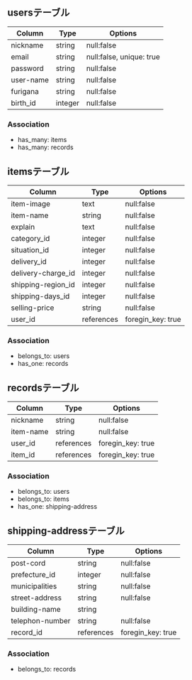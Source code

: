 ## usersテーブル

| Column    | Type    | Options                  |
| --------- | ------- | ------------------------ |
| nickname  | string  | null:false               |
| email     | string  | null:false, unique: true |
| password  | string  | null:false               |
| user-name | string  | null:false               |
| furigana  | string  | null:false               |
| birth_id  | integer | null:false               |


### Association
- has_many: items
- has_many: records





## itemsテーブル

| Column             | Type       | Options                  |
| ------------------ | ---------- | ------------------------ |
| item-image         | text       | null:false               |
| item-name          | string     | null:false               |
| explain            | text       | null:false               |
| category_id        | integer    | null:false               |
| situation_id       | integer    | null:false               |
| delivery_id        | integer    | null:false               |
| delivery-charge_id | integer    | null:false               |
| shipping-region_id | integer    | null:false               |
| shipping-days_id   | integer    | null:false               |
| selling-price      | string     | null:false               |
| user_id            | references | foregin_key: true        |


### Association
- belongs_to: users
- has_one: records



## recordsテーブル

| Column          | Type       | Options                  |
| --------------- | ---------- | ------------------------ |
| nickname        | string     | null:false               |
| item-name       | string     | null:false               |
| user_id         | references | foregin_key: true        |
| item_id         | references | foregin_key: true        |

### Association
- belongs_to: users
- belongs_to: items
- has_one: shipping-address





## shipping-addressテーブル

| Column          | Type       | Options                  |
| --------------- | ---------- | ------------------------ |
| post-cord       | string     | null:false               |
| prefecture_id   | integer    | null:false               |
| municipalities  | string     | null:false               |
| street-address  | string     | null:false               |
| building-name   | string     |                          |
| telephon-number | string     | null:false               |
| record_id       | references | foregin_key: true        |

### Association
- belongs_to: records



